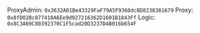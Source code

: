 ProxyAdmin: `0x3632A01Be43329FaF79A5F9360dcBD8238381679`
Proxy: `0x8fD02Bc877410A6Ee9d927216362D1601B1843Ff`
Logic: `0x8C3A69C80392370C1F5cad20D3237D4B016b654F`